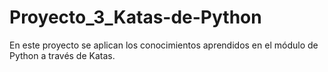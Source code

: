 # Proyecto_3_Katas-de-Python
En este proyecto se aplican los conocimientos aprendidos en el módulo de Python a través de Katas.
